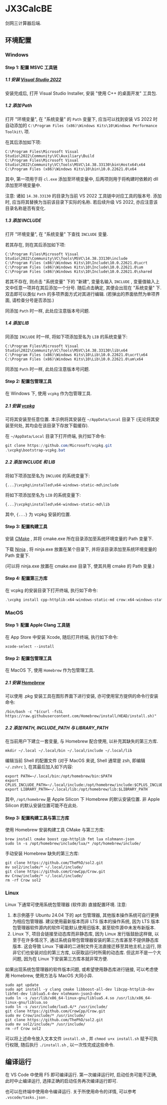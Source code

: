 # JX3CalcBE

剑网三计算器后端.

## 环境配置

### Windows

#### Step 1: 配置 MSVC 工具链

##### 1.1 安装 [Visual Studio 2022](https://visualstudio.microsoft.com/zh-hans/downloads/)

安装完成后, 打开 Visual Studio Installer, 安装 "使用 C++ 的桌面开发" 工具包.

##### 1.2 添加 Path

打开 "环境变量", 在 "系统变量" 的 `Path` 变量下, 应当可以找到安装 VS 2022 时自动添加的 `C:\Program Files (x86)\Windows Kits\10\Windows Performance Toolkit\` 项.

在其后添加如下项:

```
C:\Program Files\Microsoft Visual Studio\2022\Community\VC\Auxiliary\Build
C:\Program Files\Microsoft Visual Studio\2022\Community\VC\Tools\MSVC\14.38.33130\bin\Hostx64\x64
C:\Program Files (x86)\Windows Kits\10\bin\10.0.22621.0\x64
```

其中, 第一项用于将 `cl.exe` 添加至环境变量中, 后两项则用于将构建时依赖的 dll 添加至环境变量中.

注意: 诸如 `14.38.33130` 的目录为当前 VS 2022 工具链中对应工具的版本号. 添加时, 应当将其替换为当前该目录下实际的名称. 若后续升级 VS 2022, 亦应注意该目录名称是否有变化.

##### 1.3 添加 INCLUDE

打开 "环境变量", 在 "系统变量" 下查找 `INCLUDE` 变量.

若其存在, 则在其后添加如下项:

```
C:\Program Files\Microsoft Visual Studio\2022\Community\VC\Tools\MSVC\14.38.33130\include
C:\Program Files (x86)\Windows Kits\10\Include\10.0.22621.0\ucrt
C:\Program Files (x86)\Windows Kits\10\Include\10.0.22621.0\um
C:\Program Files (x86)\Windows Kits\10\Include\10.0.22621.0\shared
```

若其不存在, 则点击 "系统变量" 下的 "新建", 变量名输入 `INCLUDE` , 变量值输入上文中任意一项并在其后添加一个分号. 随后点击确定, 其便会出现在 "系统变量" 下. 双击即可以类似 `Path` 的多项界面方式对其进行编辑. (若弹出的界面依然为单项界面, 请检查分号是否添加.)

同添加 `Path` 时一样, 此处应注意版本号问题.

##### 1.4 添加 LIB

同添加 `INCLUDE` 时一样, 将如下项添加至名为 `LIB` 的系统变量下:

```
C:\Program Files\Microsoft Visual Studio\2022\Community\VC\Tools\MSVC\14.38.33130\lib\x64
C:\Program Files (x86)\Windows Kits\10\Lib\10.0.22621.0\ucrt\x64
C:\Program Files (x86)\Windows Kits\10\Lib\10.0.22621.0\um\x64
```

同添加 `Path` 时一样, 此处应注意版本号问题.

#### Step 2: 配置包管理工具

在 Windows 下, 使用 `vcpkg` 作为包管理工具.

##### 2.1 安装 [vcpkg](https://vcpkg.io/en/getting-started)

可将其安装至任意位置. 本示例将其安装在 `~/AppData/Local` 目录下 (无论将其安装至何处, 其均会在该目录下存放下载缓存).

在 `~/AppData/Local` 目录下打开终端, 执行如下命令:

```powershell
git clone https://github.com/Microsoft/vcpkg.git
.\vcpkg\bootstrap-vcpkg.bat
```

##### 2.2 添加 INCLUDE 和 LIB

将如下项添加至名为 `INCLUDE` 的系统变量下:

```
{...}\vcpkg\installed\x64-windows-static-md\include
```

将如下项添加至名为 `LIB` 的系统变量下:

```
{...}\vcpkg\installed\x64-windows-static-md\lib
```

其中, `{...}` 为 vcpkg 安装的位置.

#### Step 3: 配置构建工具

安装 [CMake](https://cmake.org/) , 并将 cmake.exe 所在目录添加至系统环境变量的 Path 变量下.

下载 [Ninja](https://github.com/ninja-build/ninja/releases/latest) , 将 ninja.exe 放置在某个目录下, 并将该目录添加至系统环境变量的 Path 变量下.

(可以将 ninja.exe 放置在 cmake.exe 目录下, 使其共用 cmake 的 Path 变量.)

#### Step 4: 配置第三方库

在 vcpkg 的安装目录下打开终端, 执行如下命令:

```powershell
.\vcpkg install cpp-httplib:x64-windows-static-md crow:x64-windows-static-md lua:x64-windows-static-md nlohmann-json:x64-windows-static-md sol2:x64-windows-static-md
```

### MacOS

#### Step 1: 配置 Apple Clang 工具链

在 App Store 中安装 Xcode, 随后打开终端, 执行如下命令:

```shell
xcode-select --install
```

#### Step 2: 配置包管理工具

在 MacOS 下, 使用 `Homebrew` 作为包管理工具.

##### 2.1 安装 [Homebrew](https://brew.sh/zh-cn/)

可以使用 .pkg 安装工具在图形界面下进行安装, 亦可使用官方提供的命令行安装命令:

```shell
/bin/bash -c "$(curl -fsSL https://raw.githubusercontent.com/Homebrew/install/HEAD/install.sh)"
```

##### 2.2 添加 PATH, INCLUDE_PATH 与 LIBRARY_PATH

在当前用户下建立一套变量, 与 Homebrew 配合使用, 以补充其缺失的第三方库.

```shell
mkdir ~/.local ~/.local/bin ~/.local/include ~/.local/lib
```

编辑当前 Shell 的配置文件 (对于 MacOS 来说, Shell 通常是 zsh, 即编辑 `~/.zshrc` ), 在其最后加入如下内容:

```shell
export PATH=~/.local/bin:/opt/homebrew/bin:$PATH
export CPLUS_INCLUDE_PATH=~/.local/include:/opt/homebrew/include:$CPLUS_INCLUDE_PATH
export LIBRARY_PATH=~/.local/lib:/opt/homebrew/lib:$LIBRARY_PATH
```

其中, `/opt/homebrew` 是 Apple Silicon 下 Homebrew 的默认安装位置. 非 Apple Silicon 的默认安装位置可能不在此处.

#### Step 3: 配置构建工具与第三方库

使用 Homebrew 安装构建工具 CMake 与第三方库:

```shell
brew install cmake boost cpp-httplib fmt lua nlohmann-json
sudo ln -s /opt/homebrew/include/lua/* /opt/homebrew/include/
```

手动安装 Homebrew 缺失的第三方库:

```shell
git clone https://github.com/ThePhD/sol2.git
mv sol2/include/* ~/.local/include/
git clone https://github.com/CrowCpp/Crow.git
mv Crow/include/* ~/.local/include/
rm -rf Crow sol2
```

### Linux

Linux 下通常可使用系统包管理器 (软件源) 直接配置环境. 注意:

1. 本示例基于 Ubuntu 24.04 下的 apt 包管理器, 其他版本操作系统可自行更换为相应包管理器. 建议使用最新版本而非 LTS 版本的操作系统, 因为 LTS 版本包管理器软件源内的软件可能默认使用旧版本, 甚至软件源中未发布新版本.
2. Linux 下, 项目会链接至动态库而非静态库, 因为 Linux 发行版鼓励这样做, 以至于在许多情况下, 通过系统自带包管理器安装的第三方库甚至不提供静态库版本. 这会导致 Linux 下编译的二进制文件无法直接迁移至其他主机上运行, 除非它们也安装对应的第三方库, 以获取运行时所需的动态库. 但这并不是一个大问题, 因为在 Linux 下安装第三方库本就非常方便.

如果出现系统包管理器的软件版本问题, 或希望使用静态库进行链接, 可以考虑使用 Homebrew, 使用方法与 MacOS 大同小异.

```shell
sudo apt update
sudo apt install -y clang cmake libboost-all-dev libcpp-httplib-dev libfmt-dev liblua5.4-dev nlohmann-json3-dev
sudo ln -s /usr/lib/x86_64-linux-gnu/liblua5.4.so /usr/lib/x86_64-linux-gnu/liblua.so
sudo ln -s /usr/include/lua5.4/* /usr/include/
git clone https://github.com/CrowCpp/Crow.git
sudo mv Crow/include/* /usr/include/
git clone https://github.com/ThePhD/sol2.git
sudo mv sol2/include/* /usr/include/
rm -rf Crow sol2
```

可以将上述命令放入文本文件 `install.sh` , 并 `chmod u+x install.sh` 赋予可执行权限, 随后执行 `./install.sh` , 以一次性完成这些命令.

## 编译运行

在 VS Code 中使用 F5 即可编译运行. 第一次编译运行时, 启动任务可能不正确, 此时中止编译运行, 选择正确的启动任务再次编译运行即可.

也可以在终端中使用命令编译运行. 关于所使用命令的详情, 可以参考 `.vscode/tasks.json` .
